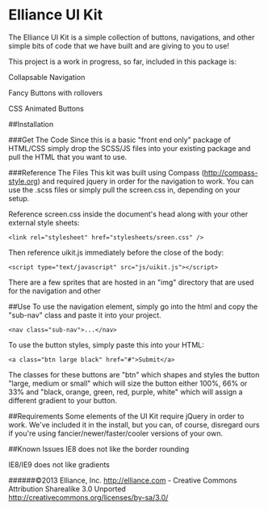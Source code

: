 Elliance UI Kit
==========

The Elliance UI Kit is a simple collection of buttons, navigations, and other simple bits of code that we have built and are giving to you to use!

This project is a work in progress, so far, included in this package is:

Collapsable Navigation

Fancy Buttons with rollovers

CSS Animated Buttons

##Installation

###Get The Code
Since this is a basic "front end only" package of HTML/CSS simply drop the SCSS/JS files into your existing package and pull the HTML that you want to use. 

###Reference The Files
This kit was built using Compass (http://compass-style.org) and required jquery in order for the navigation to work. You can use the .scss files or simply pull the screen.css in, depending on your setup. 

Reference screen.css inside the document's head along with your other external style sheets:

    <link rel="stylesheet" href="stylesheets/sreen.css" />
    
Then reference uikit.js immediately before the close of the body:

    <script type="text/javascript" src="js/uikit.js"></script>

There are a few sprites that are hosted in an "img" directory that are used for the navigation and other


##Use
To use the navigation element, simply go into the html and copy the "sub-nav" class and paste it into your project. 

	<nav class="sub-nav">...</nav>

To use the button styles, simply paste this into your HTML:
	
	<a class="btn large black" href="#">Submit</a>

The classes for these buttons are "btn" which shapes and styles the button "large, medium or small" which will size the button either 100%, 66% or 33% and "black, orange, green, red, purple, white" which will assign a different gradient to your button. 


##Requirements
Some elements of the UI Kit require jQuery in order to work. We've included it in the install, but you can, of course, disregard ours if you're using fancier/newer/faster/cooler versions of your own.

##Known Issues
IE8 does not like the border rounding 

IE8/IE9 does not like gradients

######©2013 Elliance, Inc. http://elliance.com - Creative Commons Attribution Sharealike 3.0 Unported http://creativecommons.org/licenses/by-sa/3.0/
